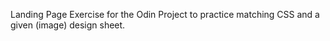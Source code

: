 Landing Page Exercise for the Odin Project to practice matching CSS and a given (image) design sheet.


